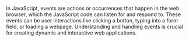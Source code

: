 In JavaScript, events are actions or occurrences that happen in the web browser, which the JavaScript code can listen for and respond to. These events can be user interactions like clicking a button, typing into a form field, or loading a webpage. Understanding and handling events is crucial for creating dynamic and interactive web applications.
